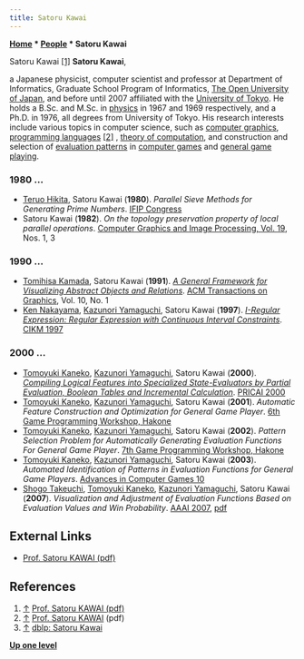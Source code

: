 ```yaml
---
title: Satoru Kawai
---
```

**[Home](Home "Home") \* [People](People "People") \* Satoru Kawai**



 [](https://www.ouj.ac.jp/eng/pdf/profile/profile.kawai.satoru.pdf) Satoru Kawai <a id="cite-note-1" href="#cite-ref-1">[1]</a> 
**Satoru Kawai**,  

a Japanese physicist, computer scientist and professor at Department of Informatics, Graduate School Program of Informatics, [The Open University of Japan](https://en.wikipedia.org/wiki/The_Open_University_of_Japan), and before until 2007 affiliated with the [University of Tokyo](https://en.wikipedia.org/wiki/University_of_Tokyo). He holds a B.Sc. and M.Sc. in [physics](https://en.wikipedia.org/wiki/Physics) in 1967 and 1969 respectively, and a Ph.D. in 1976, all degrees from University of Tokyo. His research interests include various topics in computer science, such as [computer graphics](https://en.wikipedia.org/wiki/Computer_graphics), [programming languages](Languages "Languages") <a id="cite-note-2" href="#cite-ref-2">[2]</a> , [theory of computation](https://en.wikipedia.org/wiki/Theory_of_computation), and construction and selection of [evaluation patterns](Evaluation_Patterns "Evaluation Patterns") in [computer games](Games "Games") and [general game playing](General_Game_Playing "General Game Playing"). 



### 1980 ...


* [Teruo Hikita](https://www.linkedin.com/in/teruo-hikita-8791746a), Satoru Kawai (**1980**). *Parallel Sieve Methods for Generating Prime Numbers*. [IFIP Congress](Conferences#IFIP "Conferences")
* Satoru Kawai (**1982**). *On the topology preservation property of local parallel operations*. [Computer Graphics and Image Processing, Vol. 19](http://dblp.uni-trier.de/db/journals/cvgip/cvgip19.html#Kawai82a), Nos. 1, 3


### 1990 ...


* [Tomihisa Kamada](http://dblp.uni-trier.de/pers/hd/k/Kamada:Tomihisa), Satoru Kawai (**1991**). *[A General Framework for Visualizing Abstract Objects and Relations](http://dl.acm.org/citation.cfm?id=99903&dl=ACM&coll=DL&CFID=803532268&CFTOKEN=50744603)*. [ACM Transactions on Graphics](ACM#TOG "ACM"), Vol. 10, No. 1
* [Ken Nakayama](http://dblp.uni-trier.de/pers/hd/n/Nakayama:Ken), [Kazunori Yamaguchi](Kazunori_Yamaguchi "Kazunori Yamaguchi"), Satoru Kawai (**1997**). *[I-Regular Expression: Regular Expression with Continuous Interval Constraints](http://dl.acm.org/citation.cfm?id=266854)*. [CIKM 1997](http://dblp.uni-trier.de/db/conf/cikm/cikm97.html#NakayamaYK97)


### 2000 ...


* [Tomoyuki Kaneko](Tomoyuki_Kaneko "Tomoyuki Kaneko"), [Kazunori Yamaguchi](Kazunori_Yamaguchi "Kazunori Yamaguchi"), Satoru Kawai (**2000**). *[Compiling Logical Features into Specialized State-Evaluators by Partial Evaluation, Boolean Tables and Incremental Calculation](http://link.springer.com/chapter/10.1007%2F3-540-44533-1_11)*. [PRICAI 2000](http://www.informatik.uni-trier.de/~ley/db/conf/pricai/pricai2000.html#KanekoYK00)
* [Tomoyuki Kaneko](Tomoyuki_Kaneko "Tomoyuki Kaneko"), [Kazunori Yamaguchi](Kazunori_Yamaguchi "Kazunori Yamaguchi"), Satoru Kawai (**2001**). *Automatic Feature Construction and Optimization for General Game Player*. [6th Game Programming Workshop, Hakone](Conferences#GPW "Conferences")
* [Tomoyuki Kaneko](Tomoyuki_Kaneko "Tomoyuki Kaneko"), [Kazunori Yamaguchi](Kazunori_Yamaguchi "Kazunori Yamaguchi"), Satoru Kawai (**2002**). *Pattern Selection Problem for Automatically Generating Evaluation Functions For General Game Player*. [7th Game Programming Workshop, Hakone](Conferences#GPW "Conferences")
* [Tomoyuki Kaneko](Tomoyuki_Kaneko "Tomoyuki Kaneko"), [Kazunori Yamaguchi](Kazunori_Yamaguchi "Kazunori Yamaguchi"), Satoru Kawai (**2003**). *Automated Identification of Patterns in Evaluation Functions for General Game Players*. [Advances in Computer Games 10](Advances_in_Computer_Games_10 "Advances in Computer Games 10")
* [Shogo Takeuchi](Shogo_Takeuchi "Shogo Takeuchi"), [Tomoyuki Kaneko](Tomoyuki_Kaneko "Tomoyuki Kaneko"), [Kazunori Yamaguchi](Kazunori_Yamaguchi "Kazunori Yamaguchi"), Satoru Kawai (**2007**). *Visualization and Adjustment of Evaluation Functions Based on Evaluation Values and Win Probability*. [AAAI 2007](http://www.informatik.uni-trier.de/~ley/db/conf/aaai/aaai2007.html), [pdf](https://www.aaai.org/Papers/AAAI/2007/AAAI07-136.pdf)


## External Links


* [Prof. Satoru KAWAI (pdf)](https://www.ouj.ac.jp/eng/pdf/profile/profile.kawai.satoru.pdf)


## References


1. <a id="cite-ref-1" href="#cite-note-1">↑</a> [Prof. Satoru KAWAI (pdf)](https://www.ouj.ac.jp/eng/pdf/profile/profile.kawai.satoru.pdf)
2. <a id="cite-ref-2" href="#cite-note-2">↑</a> [Prof. Satoru KAWAI](http://www.ouj.ac.jp/eng/pdf/profile/profile.kawai.satoru.pdf) (pdf)
3. <a id="cite-ref-3" href="#cite-note-3">↑</a> [dblp: Satoru Kawai](http://dblp.uni-trier.de/pers/hd/k/Kawai:Satoru)

**[Up one level](People "People")**







 
